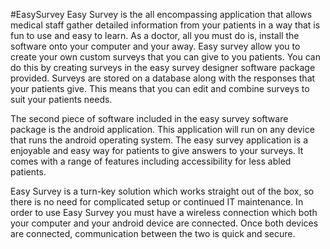 #EasySurvey
Easy Survey is the all encompassing application that allows medical staff gather detailed information from your patients in a way that is fun to use and easy to learn. As a doctor, all you must do is, install the software onto your computer and your away. Easy survey allow you to create your own custom surveys that you can give to you patients. You can do this by creating surveys in the easy survey designer software package provided. Surveys are stored on a database along with the responses that your patients give. This means that you can edit and combine surveys to suit your patients needs.

The second piece of software included in the easy survey software package is the android application. This application will run on any device that runs the android operating system. The easy survey application is a enjoyable and easy way for patients to give answers to your surveys. It comes with a range of features including accessibility for less abled patients.

Easy Survey is a turn-key solution which works straight out of the box, so there is no need for complicated setup or continued IT maintenance. In order to use Easy Survey you must have a wireless connection which both your computer and your android device are connected. Once both devices are connected, communication between the two is quick and secure.
